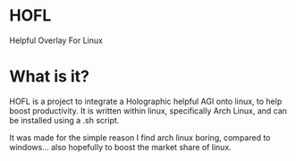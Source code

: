 # HOFL
Helpful Overlay For Linux

# What is it?
HOFL is a project to integrate a Holographic helpful AGI onto linux, to help boost productivity. It is written within linux, specifically Arch Linux, and can be installed using a .sh script.

It was made for the simple reason I find arch linux boring, compared to windows... also hopefully to boost the market share of linux.
